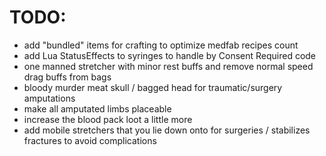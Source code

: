 # TODO:
- add "bundled" items for crafting to optimize medfab recipes count
- add Lua StatusEffects to syringes to handle by Consent Required code
- one manned stretcher with minor rest buffs and remove normal speed drag buffs from bags
- bloody murder meat skull / bagged head for traumatic/surgery amputations
- make all amputated limbs placeable
- increase the blood pack loot a little more
- add mobile stretchers that you lie down onto for surgeries / stabilizes fractures to avoid complications